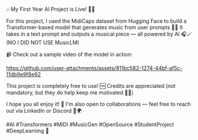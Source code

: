 🎶 My First Year AI Project is Live! 🤖✨

For this project, I used the MidiCaps dataset from Hugging Face to build a Transformer-based model that generates music from user prompts 🎹📝
It takes in a text prompt and outputs a musical piece — all powered by AI 🎧🪄 (NO I DID NOT USE MusicLM)

📹 Check out a sample video of the model in action:


https://github.com/user-attachments/assets/811bc582-1274-44bf-af5c-11db9e9f8e92

This project is completely free to use! 🆓
Credits are appreciated (not mandatory, but they do help keep me motivated 💪🙂)

I hope you all enjoy it! 💜
I'm also open to collaborations — feel free to reach out via LinkedIn or Discord 🤝🌍

#AI #Transformers #MIDI #MusicGen #OpenSource #StudentProject #DeepLearning 🎵
